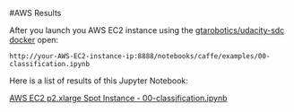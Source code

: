 #AWS Results

After you launch you AWS EC2 instance using the [gtarobotics/udacity-sdc docker](https://github.com/gtarobotics/self-driving-car) open:

    http://your-AWS-EC2-instance-ip:8888/notebooks/caffe/examples/00-classification.ipynb

Here is a list of results of this Jupyter Notebook:

[AWS EC2 p2.xlarge Spot Instance - 00-classification.ipynb](00-classification-p2_xlarge-Spot-image-results.ipynb)
